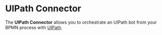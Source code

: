 # UIPath Connector

The **UIPath Connector** allows you to orchestrate an UIPath bot from your BPMN process with [UIPath](https://cloud.uipath.com).
